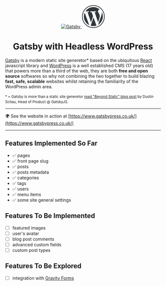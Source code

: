 <p align="center">
  <a href="https://www.gatsbyjs.org">
    <img alt="Gatsby" src="https://www.gatsbyjs.org/monogram.svg" width="75" />
  </a>
  <a href="https://wordpress.org/">
    <img alt="WordPress" src="/static/wordpress-logotype-w-mark.png" width="75" />
  </a>
</p>
<h1 align="center">
  Gatsby with Headless WordPress
</h1>

[Gatsby](https://www.gatsbyjs.org/) is a modern static site generetor\* based on the ubiquitous [React](https://reactjs.org/) javascript library and [WordPress](https://wordpress.org/) is a well established CMS (17 years old) that powers more than a third of the web, they are both **free and open source** softwares so why not combining the two together to build blazing **fast, safe, scalable** websites whilst retaining the familiarity of the WordPress admin area.

<small>\* = Gatsby is more than a static site generetor <a href="https://www.gatsbyjs.org/blog/2018-10-15-beyond-static-intro/">read "Beyond Static" blog post</a> by Dustin Schau, Head of Product @ GatsbyJS.</small>

---

🌍 See the website in action at [https://www.gatsbypress.co.uk/](https://www.gatsbypress.co.uk/)

---

## Features Implemented So Far

- ✅ pages
- ✅ front page slug
- ✅ posts
- ✅ posts metadata
- ✅ categories
- ✅ tags
- ✅ users
- ✅ menu items
- ✅ some site general settings

## Features To Be Implemented

- [ ] featured images
- [ ] user's avatar
- [ ] blog post comments
- [ ] advanced custom fields
- [ ] custom post types

## Features To Be Explored

- [ ] integration with [Gravity Forms](https://www.gravityforms.com/)
